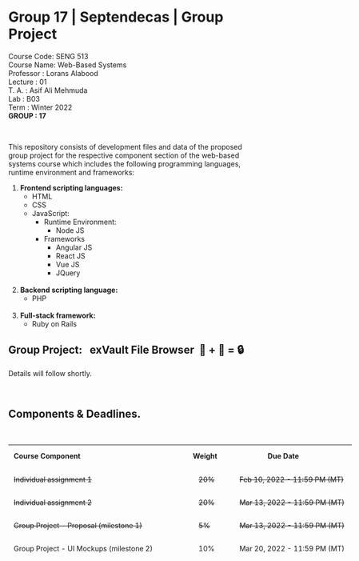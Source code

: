 # Group 17 | Septendecas | Group Project
Course Code: SENG 513<br>
Course Name: Web-Based Systems<br>
Professor  : Lorans Alabood<br>
Lecture    : 01<br>
T. A.      : Asif Ali Mehmuda<br>
Lab        : B03<br>
Term       : Winter 2022<br>
<b>GROUP   : 17</B>


<body>
<br>
<div>
<p>This repository consists of development files and data of the proposed group project for the respective component section of the web-based systems course which includes the following programming languages, runtime environment and frameworks:</p>
<ol>
  <b><li>Frontend scripting languages:</b>
  <ul>
	<li>HTML</li>
	<li>CSS</li>
	<li>JavaScript:
		<ul>
		<li>Runtime Environment:
			<ul>
				<li>Node JS</li>
			</ul>
		</li>
		<li>Frameworks
			<ul>
				<li>Angular JS</li>
				<li>React JS</li>
				<li>Vue JS</li>
				<li>JQuery</li>
			</ul>
		</li>
		</ul>
	</li>
  </li>
</ul>
<br>
  <b><li>Backend scripting language:</b>
  <ul>
  <li>PHP</li>
  </ul>
 </li>
<br>
  <b><li>Full-stack framework:</b>
	<ul>
	<li>Ruby on Rails</li>
	</ul>
</li>
</ol>
</div>
</div>
<div>
<h2>Group Project:&nbsp&nbsp&nbspexVault File Browser&nbsp&nbsp📁&nbsp<strong>+</strong>&nbsp💬&nbsp<strong>=</strong>&nbsp🔒</h2>
<p style="italic">Details will follow shortly.</p>
</div>

<br>
<div>
<h2>Components & Deadlines.</h2><br>
<table style="width: 686.812px; height: 235px; float: center;" border="0" cellpadding="2">
<tbody>
<tr style="height: 15px;">
<td style="width: 366px; height: 41px;">&nbsp;<strong>Course Component</strong></td>
<td style="width: 78px; height: 41px; ">&nbsp;<strong>Weight</strong></td>
<td style="width: 239.812px; height: 41px;">&nbsp;&nbsp;&nbsp;&nbsp;&nbsp;&nbsp;&nbsp;&nbsp;&nbsp;&nbsp;&nbsp;&nbsp;&nbsp;&nbsp;&nbsp;&nbsp;&nbsp;<strong>Due Date</strong></td>
</tr>
<tr style="height: 41px;">
<td style="width: 366px; height: 41px;">&nbsp;<strike>Individual assignment 1</strike></td>
<td style="width: 78px; height: 41px; ">&nbsp;&nbsp;&nbsp;&nbsp;<strike>20%</strike></td>
<td id="dateColum" style="width: 239.812px; height: 41px;">&nbsp;&nbsp;<strike>Feb 10, 2022 - 11:59 PM (MT)</strike></td>
</tr>
<tr style="height: 41px;">
<td style="width: 366px; height: 41px;">&nbsp;<strike>Individual assignment 2</strike></td>
<td style="width: 78px; height: 41px;">&nbsp;&nbsp;&nbsp;&nbsp;<strike>20%</strike></td>
<td id="dateColum" style="width: 239.812px; height: 41px;">&nbsp;&nbsp;<strike>Mar 13, 2022 - 11:59 PM (MT)</strike></td>
</tr>
<tr style="height: 41px;">
<td style="width: 366px; height: 41px;">&nbsp;<strike>Group Project - Proposal (milestone 1)</strike></td>
<td style="width: 78px; height: 41px;">&nbsp;&nbsp;&nbsp;&nbsp;<strike>5%</strike></td>
<td id="date" style="width: auto; height: 41px;">&nbsp;&nbsp;<strike>Mar 13, 2022 - 11:59 PM (MT)</strike></td>
</tr>
<tr style="height: 41px;">
<td style="width: 366px; height: 41px;">&nbsp;Group Project - UI Mockups (milestone 2)</td>
<td style="width: 78px; height: 41px; ">&nbsp;&nbsp;&nbsp;&nbsp;10%</td>
<td id="date" style="width: 239.812px; height: 41px;">&nbsp;&nbsp;Mar 20, 2022 - 11:59 PM (MT)</td>
</tr>
<tr style="height: 33px;">
<td style="width: 366px; height: 41px;">&nbsp;Group Project - Technical Topic Presentation(milestone 3)&nbsp;&nbsp;<img src="Green-Blinking-Circle.gif"; style="width: 15px; height: 15px;">&nbsp</td>
<td style="width: 78px; height: 41px; ">&nbsp;&nbsp;&nbsp;&nbsp;10%</td>
<td id="date" style="width: 239.812px; height: 41px;">&nbsp;&nbsp;&nbsp;&nbsp;&nbsp;&nbsp;&nbsp;March 15, 2022 (MT)&nbsp&nbsp|&nbsp😑</td>
</tr>
<tr style="height: 29px;">
<td style="width: 366px; height: 29px;">&nbsp;Group Project - Final Report & Live Demo(milestone 4)</td>
<td style="width: 78px; height: 41px;">&nbsp;&nbsp;&nbsp;&nbsp;35%</td>
<td id="date" style="width: 239.812px; height: 41px;">&nbsp;&nbsp;Apr 12, 2022 - 11:59 PM (MT)</td>
</tr>
</tbody>
</table>
</div>
</body>

